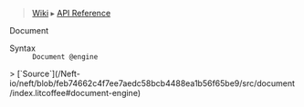 > [Wiki](Home) ▸ [API Reference](API-Reference)

Document
<dl><dt>Syntax</dt><dd><code>Document @engine</code></dd></dl>
> [`Source`](/Neft-io/neft/blob/feb74662c4f7ee7aedc58bcb4488ea1b56f65be9/src/document/index.litcoffee#document-engine)

